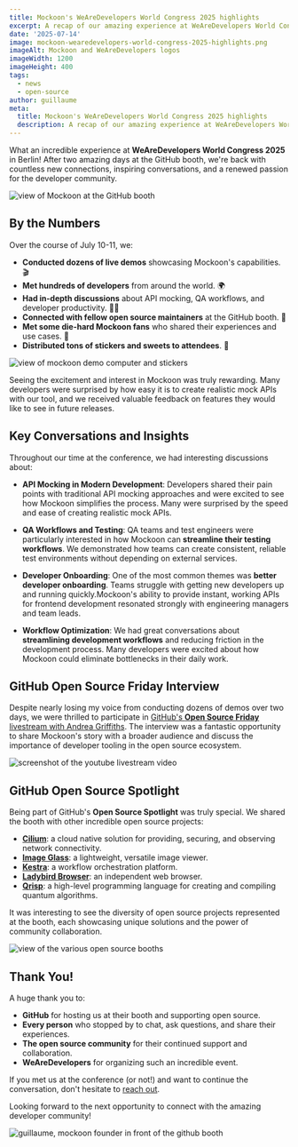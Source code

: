 ```yaml
---
title: Mockoon's WeAreDevelopers World Congress 2025 highlights
excerpt: A recap of our amazing experience at WeAreDevelopers World Congress 2025 in Berlin, showcasing Mockoon at the GitHub booth alongside other open source projects.
date: '2025-07-14'
image: mockoon-wearedevelopers-world-congress-2025-highlights.png
imageAlt: Mockoon and WeAreDevelopers logos
imageWidth: 1200
imageHeight: 400
tags:
  - news
  - open-source
author: guillaume
meta:
  title: Mockoon's WeAreDevelopers World Congress 2025 highlights
  description: A recap of our amazing experience at WeAreDevelopers World Congress 2025 in Berlin, showcasing Mockoon at the GitHub booth.
---
```


What an incredible experience at **WeAreDevelopers World Congress 2025** in Berlin! After two amazing days at the GitHub booth, we're back with countless new connections, inspiring conversations, and a renewed passion for the developer community.

![view of Mockoon at the GitHub booth](/images/blog/mockoon-wearedevelopers-world-congress-2025-highlights/mockoon-github-booth.jpg)

## By the Numbers

Over the course of July 10-11, we:

- **Conducted dozens of live demos** showcasing Mockoon's capabilities. 🎬
- **Met hundreds of developers** from around the world. 🌍
- **Had in-depth discussions** about API mocking, QA workflows, and developer productivity. 🧑‍💻
- **Connected with fellow open source maintainers** at the GitHub booth. 🤝
- **Met some die-hard Mockoon fans** who shared their experiences and use cases. 🙏
- **Distributed tons of stickers and sweets to attendees**. 🍬

![view of mockoon demo computer and stickers](/images/blog/mockoon-wearedevelopers-world-congress-2025-highlights/demo-screen-and-stickers.jpg)

Seeing the excitement and interest in Mockoon was truly rewarding. Many developers were surprised by how easy it is to create realistic mock APIs with our tool, and we received valuable feedback on features they would like to see in future releases.

## Key Conversations and Insights

Throughout our time at the conference, we had interesting discussions about:

- **API Mocking in Modern Development**: Developers shared their pain points with traditional API mocking approaches and were excited to see how Mockoon simplifies the process. Many were surprised by the speed and ease of creating realistic mock APIs.

- **QA Workflows and Testing**: QA teams and test engineers were particularly interested in how Mockoon can **streamline their testing workflows**. We demonstrated how teams can create consistent, reliable test environments without depending on external services.

- **Developer Onboarding**: One of the most common themes was **better developer onboarding**. Teams struggle with getting new developers up and running quickly.Mockoon's ability to provide instant, working APIs for frontend development resonated strongly with engineering managers and team leads.

- **Workflow Optimization**: We had great conversations about **streamlining development workflows** and reducing friction in the development process. Many developers were excited about how Mockoon could eliminate bottlenecks in their daily work.

## GitHub Open Source Friday Interview

Despite nearly losing my voice from conducting dozens of demos over two days, we were thrilled to participate in [GitHub's **Open Source Friday** livestream with Andrea Griffiths](https://www.youtube.com/watch?v=J2FQVBmBttY). The interview was a fantastic opportunity to share Mockoon's story with a broader audience and discuss the importance of developer tooling in the open source ecosystem.

![screenshot of the youtube livestream video](/images/blog/mockoon-wearedevelopers-world-congress-2025-highlights/github-open-source-friday.jpg)

## GitHub Open Source Spotlight

Being part of GitHub's **Open Source Spotlight** was truly special. We shared the booth with other incredible open source projects:

- [**Cilium**](https://cilium.io/): a cloud native solution for providing, securing, and observing network connectivity.
- [**Image Glass**](https://imageglass.org/): a lightweight, versatile image viewer.
- [**Kestra**](https://kestra.io/): a workflow orchestration platform.
- [**Ladybird Browser**](https://ladybird.org/): an independent web browser.
- [**Qrisp**](https://qrisp.eu/index.html): a high-level programming language for creating and compiling quantum algorithms.

It was interesting to see the diversity of open source projects represented at the booth, each showcasing unique solutions and the power of community collaboration.

![view of the various open source booths](/images/blog/mockoon-wearedevelopers-world-congress-2025-highlights/oss-projects-booth.jpg)

## Thank You!

A huge thank you to:

- **GitHub** for hosting us at their booth and supporting open source.
- **Every person** who stopped by to chat, ask questions, and share their experiences.
- **The open source community** for their continued support and collaboration.
- **WeAreDevelopers** for organizing such an incredible event.

If you met us at the conference (or not!) and want to continue the conversation, don't hesitate to [reach out](/contact/).

Looking forward to the next opportunity to connect with the amazing developer community!

![guillaume, mockoon founder in front of the github booth](/images/blog/mockoon-wearedevelopers-world-congress-2025-highlights/guillaume-github-booth.jpg)
